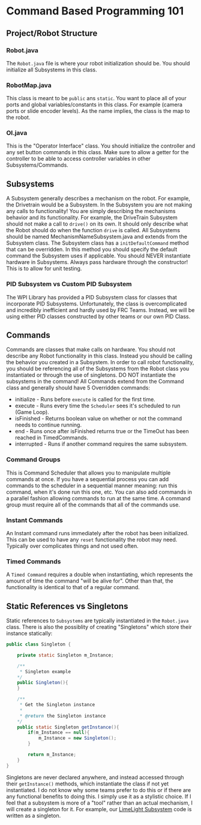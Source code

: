 # Command Based Programming 101

## Project/Robot Structure

### Robot.java

The `Robot.java` file is where your robot initialization should be. You should initialize all Subsystems in this class.

### RobotMap.java

This class is meant to be `public` ans `static`. You want to place all of your ports and global variables/constants in this class. For example (camera ports or slide encoder levels). As the name implies, the class is the map to the robot.

### OI.java

This is the "Operator Interface" class. You should initialize the controller and any set button commands in this class. Make sure to allow a getter for the controller to be able to access controller variables in other Subsystems/Commands.

## Subsystems

A Subsystem generally describes a mechanism on the robot. For example, the Drivetrain would be a Subsystem. In the Subsystem you are not making any calls to functionality! You are simply describing the mechanisms behavior and its functionality. For example, the DriveTrain Subsystem should not make a call to `drive()` on its own. It should only describe what the Robot should do when the function `drive` is called. All Subsystems should be named MechanismNameSubsystem.java and extends from the Subsystem class. The Subsystem class has a `initDefaultCommand` method that can be overridden. In this method you should specify the default command the Subsystem uses if applicable. You should NEVER instantiate hardware in Subsystems. Always pass hardware through the constructor! This is to allow for unit testing.

### PID Subsystem vs Custom PID Subsystem

The WPI Library has provided a PID Subsystem class for classes that incorporate PID Subsystems. Unfortunately, the class is overcomplicated and incredibly inefficient and hardly used by FRC Teams. Instead, we will be using either PID classes constructed by other teams or our own PID Class.

## Commands

Commands are classes that make calls on hardware. You should not describe any Robot functionality in this class. Instead you should be calling the behavior you created in a Subsystem. In order to call robot functionality, you should be referencing all of the Subsystems from the Robot class you instantiated or through the use of singletons.
DO NOT instantiate the subsystems in the command! All Commands extend from the Command class and generally should have 5 Overridden commands:

* initialize - Runs before `execute` is called for the first time.
* execute - Runs every time the `Scheduler` sees it's scheduled to run (Game Loop).
* isFinished - Returns boolean value on whether or not the command needs to continue running.
* end - Runs once after isFinished returns true or the TimeOut has been reached in TimedCommands.
* interrupted - Runs if another command requires the same subsystem.

### Command Groups

This is Command Scheduler that allows you to manipulate multiple commands at once. If you have a sequential process you can add commands to the scheduler in a sequential manner meaning: run this command, when it's done run this one, etc. You can also add commands in a parallel fashion allowing commands to run at the same time. A command group must require all of the commands that all of the commands use.

### Instant Commands

An Instant command runs immediately after the robot has been initialized. This can be used to have any `reset` functionality the robot may need. Typically over complicates things and not used often.

### Timed Commands

A `Timed Command` requires a double when instantiating, which represents the amount of time the command "will be alive for". Other than that, the functionality is identical to that of a regular command.

## Static References vs Singletons

Static references to `Subsystems` are typically instantiated in the `Robot.java` class. There is also the possiblity of creating "Singletons" which store their instance statically:

```java
public class Singleton {

    private static Singleton m_Instance;

    /**
     * Singleton example
    */
    public Singleton(){
    }

    /**
     * Get the Singleton instance
     *
     * @return the Singleton instance
    */
    public static Singleton getInstance(){
        if(m_Instance == null){
            m_Instance = new Singleton();
        }

        return m_Instance;
    }
}
```

Singletons are never declared anywhere, and instead accessed through their `getInstance()` methods, which instantiate the class if not yet instantiated. I do not know why some teams prefer to do this or if there are any functional benefits to doing this. I simply use it as a stylistic choice. If I feel that a subsystem is more of a "tool" rather than an actual mechanism, I will create a singleton for it. For example, our [LimeLight Subsystem](https://github.com/NAHSRobotics-Team5667/FRC_2019/blob/master/src/main/java/frc/robot/subsystems/vision/LimeLightSubsystem.java) code is written as a singleton.
